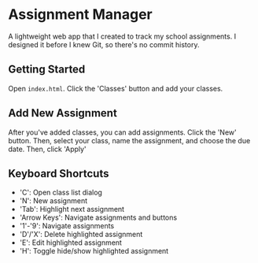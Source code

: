 # Assignment Manager
A lightweight web app that I created to track my school assignments.
I designed it before I knew Git, so there's no commit history.

## Getting Started
Open `index.html`. Click the 'Classes' button and add your classes.

## Add New Assignment
After you've added classes, you can add assignments. Click the 'New' button.
Then, select your class, name the assignment, and choose the due date.
Then, click 'Apply'

## Keyboard Shortcuts
- 'C': Open class list dialog
- 'N': New assignment
- 'Tab': Highlight next assignment
- 'Arrow Keys': Navigate assignments and buttons
- '1'-'9': Navigate assignments
- 'D'/'X': Delete highlighted assignment
- 'E': Edit highlighted assignment
- 'H': Toggle hide/show highlighted assignment
